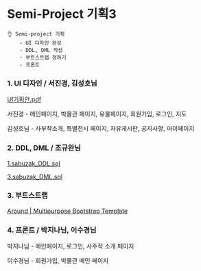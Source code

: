 <h1>Semi-Project 기획3</h1>

~~~
👌 Semi-project 기획
	- UI 디자인 완성
	- DDL, DML 작성
	- 부트스트랩 정하기
	- 프론트 
~~~



### 1. UI 디자인 / 서진경, 김성호님

 [UI기획안.pdf](..\project\UI기획안.pdf) 

서진경 - 메인페이지, 박물관 페이지, 유물페이지, 회원가입, 로그인, 지도

김성호님 - 사부작소개, 특별전시 페이지, 자유게시판, 공지사항, 마이페이지



### 2. DDL, DML / 조규완님

 [1.sabuzak_DDL.sql](project/1.sabuzak_DDL.sql) 

 [3.sabuzak_DML.sql](..\project\3.sabuzak_DML.sql) 



### 3. 부트스트랩

[Around | Multipurpose Bootstrap Template](https://around.createx.studio/)



### 4. 프론트 / 박지나님, 이수경님

박지나님 - 메인페이지, 로그인, 사주작 소개 페이지

이수경님 - 회원가입, 박물관 메인 페이지
